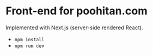 # Front-end for poohitan.com

Implemented with Next.js (server-side rendered React).

* `npm install`
* `npm run dev`
